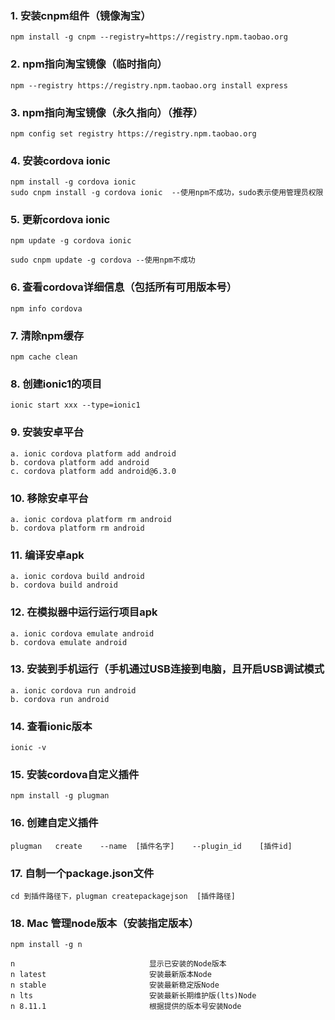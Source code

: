 ### 1. 安装cnpm组件（镜像淘宝）
```
npm install -g cnpm --registry=https://registry.npm.taobao.org
```
### 2. npm指向淘宝镜像（临时指向）
```
npm --registry https://registry.npm.taobao.org install express
```
### 3. npm指向淘宝镜像（永久指向）（推荐）
```
npm config set registry https://registry.npm.taobao.org 
```
### 4. 安装cordova ionic
```
npm install -g cordova ionic 
sudo cnpm install -g cordova ionic  --使用npm不成功，sudo表示使用管理员权限
```
### 5. 更新cordova ionic
```
npm update -g cordova ionic

sudo cnpm update -g cordova --使用npm不成功
```
### 6. 查看cordova详细信息（包括所有可用版本号）
```
npm info cordova 
```
### 7. 清除npm缓存
```
npm cache clean
```
### 8. 创建ionic1的项目
```
ionic start xxx --type=ionic1 
```
### 9. 安装安卓平台
```
a. ionic cordova platform add android
b. cordova platform add android
c. cordova platform add android@6.3.0 
```
### 10. 移除安卓平台
```
a. ionic cordova platform rm android
b. cordova platform rm android 
```
### 11. 编译安卓apk
```
a. ionic cordova build android
b. cordova build android 
```
### 12. 在模拟器中运行运行项目apk 
```
a. ionic cordova emulate android
b. cordova emulate android 
```
### 13. 安装到手机运行（手机通过USB连接到电脑，且开启USB调试模式
```
a. ionic cordova run android
b. cordova run android 
```
### 14. 查看ionic版本
```
ionic -v  
```
### 15. 安装cordova自定义插件
```
npm install -g plugman
```
### 16. 创建自定义插件
```
plugman   create    --name  [插件名字]    --plugin_id    [插件id] 
```
### 17. 自制一个package.json文件
```
cd 到插件路径下，plugman createpackagejson  [插件路径] 
```
### 18. Mac 管理node版本（安装指定版本）
```
npm install -g n

n                              显示已安装的Node版本
n latest                       安装最新版本Node
n stable                       安装最新稳定版Node
n lts                          安装最新长期维护版(lts)Node
n 8.11.1                       根据提供的版本号安装Node
```
